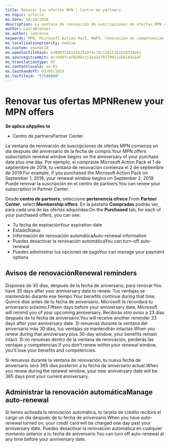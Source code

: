 ```yaml
---
title: Renovar tus ofertas MPN | Centro de partners
ms.topic: article
ms.date: 10/29/2018
description: La ventana de renovación de suscripciones de ofertas MPN comienza un día después del aniversario de la fecha de compra.
author: LauraBrenner
ms.author: labrenne
keywords: MPN, Microsoft Action Pact, MAPS, renovación de competencias, fecha de renovación
ms.localizationpriority: medium
ms.custom: seodec18
ms.openlocfilehash: e3008352b141625a974c78c11615161b29334eb1
ms.sourcegitcommit: 4c34d6fcaf020bcc53eaa5f0379011a56149a14f
ms.translationtype: MT
ms.contentlocale: es-ES
ms.lasthandoff: 03/05/2019
ms.locfileid: "57586898"
---
```

# <a name="renew-your-mpn-offers"></a><span data-ttu-id="2ac2d-104">Renovar tus ofertas MPN</span><span class="sxs-lookup"><span data-stu-id="2ac2d-104">Renew your MPN offers</span></span>

<span data-ttu-id="2ac2d-105">**Se aplica a**</span><span class="sxs-lookup"><span data-stu-id="2ac2d-105">**Applies to**</span></span>

- <span data-ttu-id="2ac2d-106">Centro de partners</span><span class="sxs-lookup"><span data-stu-id="2ac2d-106">Partner Center</span></span>

<span data-ttu-id="2ac2d-107">La ventana de renovación de suscripciones de ofertas MPN comienza un día después del aniversario de la fecha de compra.</span><span class="sxs-lookup"><span data-stu-id="2ac2d-107">Your MPN offers subscription renewal window begins on the anniversary of your purchase date plus one day.</span></span> <span data-ttu-id="2ac2d-108">Por ejemplo, si compraste Microsoft Action Pack el 1 de septiembre de 2018, tu ventana de renovación comienza el 2 de septiembre de 2019.</span><span class="sxs-lookup"><span data-stu-id="2ac2d-108">For example, if you purchased the Microsoft Action Pack on September 1, 2018, your renewal window begins on September 2, 2019.</span></span> <span data-ttu-id="2ac2d-109">Puede renovar la suscripción en el centro de partners.</span><span class="sxs-lookup"><span data-stu-id="2ac2d-109">You can renew your subscription in Partner Center.</span></span>

<span data-ttu-id="2ac2d-110">Desde **centro de partners**, seleccione **pertenencia ofrece**.</span><span class="sxs-lookup"><span data-stu-id="2ac2d-110">From **Partner Center**, select **Membership offers**.</span></span>
<span data-ttu-id="2ac2d-111">En la pestaña **Compradas** podrás ver, para cada una de las ofertas adquiridas:</span><span class="sxs-lookup"><span data-stu-id="2ac2d-111">On the **Purchased** tab, for each of your purchased offers, you can see:</span></span>

- <span data-ttu-id="2ac2d-112">Tu fecha de expiración</span><span class="sxs-lookup"><span data-stu-id="2ac2d-112">Your expiration date</span></span>
- <span data-ttu-id="2ac2d-113">Estado</span><span class="sxs-lookup"><span data-stu-id="2ac2d-113">Status</span></span>
- <span data-ttu-id="2ac2d-114">Información de renovación automática</span><span class="sxs-lookup"><span data-stu-id="2ac2d-114">Auto-renewal information</span></span>
- <span data-ttu-id="2ac2d-115">Puedes desactivar la renovación automática</span><span class="sxs-lookup"><span data-stu-id="2ac2d-115">You can turn-off auto-renewal</span></span>
- <span data-ttu-id="2ac2d-116">Puedes administrar tus opciones de pago</span><span class="sxs-lookup"><span data-stu-id="2ac2d-116">You can manage your payment options</span></span>

## <a name="renewal-reminders"></a><span data-ttu-id="2ac2d-117">Avisos de renovación</span><span class="sxs-lookup"><span data-stu-id="2ac2d-117">Renewal reminders</span></span>

<span data-ttu-id="2ac2d-118">Dispones de 30 días, después de la fecha de aniversario, para renovar.</span><span class="sxs-lookup"><span data-stu-id="2ac2d-118">You have 30 days after your anniversary date to renew.</span></span> <span data-ttu-id="2ac2d-119">Tus ventajas se mantendrán durante ese tiempo.</span><span class="sxs-lookup"><span data-stu-id="2ac2d-119">Your benefits continue during that time.</span></span> <span data-ttu-id="2ac2d-120">Quince días antes de tu fecha de aniversario, Microsoft te recordará tu aniversario próximo.</span><span class="sxs-lookup"><span data-stu-id="2ac2d-120">Fifteen days before your anniversary date, Microsoft will remind you of your upcoming anniversary.</span></span> <span data-ttu-id="2ac2d-121">Recibirás otro aviso a 23 días después de tu fecha de aniversario.</span><span class="sxs-lookup"><span data-stu-id="2ac2d-121">You will receive another reminder 23 days after your anniversary date.</span></span> <span data-ttu-id="2ac2d-122">Si renuevas durante la ventana del aniversario más 30 días, tus ventajas se mantendrán intactas.</span><span class="sxs-lookup"><span data-stu-id="2ac2d-122">When you renew during that anniversary plus 30-day window, your benefits remain intact.</span></span> <span data-ttu-id="2ac2d-123">Si no renuevas dentro de la ventana de renovación, perderás las ventajas y competencias.</span><span class="sxs-lookup"><span data-stu-id="2ac2d-123">If you don’t renew within your renewal window, you’ll lose your benefits and competencies.</span></span>

<span data-ttu-id="2ac2d-124">Si renuevas durante la ventana de renovación, tu nueva fecha de aniversario será 365 días posterior a tu fecha de aniversario actual.</span><span class="sxs-lookup"><span data-stu-id="2ac2d-124">When you renew during the renewal window, your new anniversary date will be 365 days post your current anniversary.</span></span>

## <a name="manage-auto-renewal"></a><span data-ttu-id="2ac2d-125">Administrar la renovación automática</span><span class="sxs-lookup"><span data-stu-id="2ac2d-125">Manage auto-renewal</span></span>

<span data-ttu-id="2ac2d-126">Si tienes activada la renovación automática, tu tarjeta de crédito recibirá el cargo un día después de tu fecha de aniversario.</span><span class="sxs-lookup"><span data-stu-id="2ac2d-126">When you have auto-renewal turned on, your credit card will be charged one day past your anniversary date.</span></span> <span data-ttu-id="2ac2d-127">Puedes desactivar la renovación automática en cualquier momento anterior a tu fecha de aniversario.</span><span class="sxs-lookup"><span data-stu-id="2ac2d-127">You can turn off auto-renewal at any time before your anniversary date.</span></span>